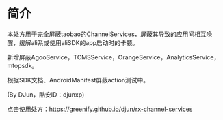 # 简介

本处方用于完全屏蔽taobao的ChannelServices，屏蔽其导致的应用间相互唤醒，缓解ali系或使用aliSDK的app启动时的卡顿。 

新增屏蔽AgooService，TCMSService，OrangeService，AnalyticsService，mtopsdk。 

根据SDK文档、AndroidManifest屏蔽action测试中。

(By DJun，酷安ID：djunxp)

点击使用处方：https://greenify.github.io/djun/rx-channel-services

